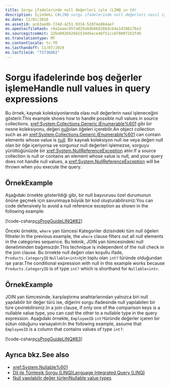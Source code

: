 ```yaml
---
title: Sorgu ifadelerinde null değerleri işle (LINQ ın C#)
description: İçindeki C#LINQ sorgu ifadelerinde null değerleri nasıl işleyeceğinizi öğrenin.
ms.date: 12/01/2016
ms.assetid: ac63ae8b-724d-4251-9334-528f4e884ae7
ms.openlocfilehash: c9a3aaec05fa029a8db66826bdcb4a1d106176e3
ms.sourcegitcommit: 22be09204266253d45ece46f51cc6f080f2b3fd6
ms.translationtype: MT
ms.contentlocale: tr-TR
ms.lasthandoff: 11/07/2019
ms.locfileid: "73736862"
---
```

# <a name="handle-null-values-in-query-expressions"></a><span data-ttu-id="4f015-103">Sorgu ifadelerinde boş değerler işleme</span><span class="sxs-lookup"><span data-stu-id="4f015-103">Handle null values in query expressions</span></span>

<span data-ttu-id="4f015-104">Bu örnek, kaynak koleksiyonlarında olası null değerlerin nasıl işleneceğini gösterir.</span><span class="sxs-lookup"><span data-stu-id="4f015-104">This example shows how to handle possible null values in source collections.</span></span> <span data-ttu-id="4f015-105"><xref:System.Collections.Generic.IEnumerable%601> gibi bir nesne koleksiyonu, değeri [null](../language-reference/keywords/null.md)olan öğeleri içerebilir.</span><span class="sxs-lookup"><span data-stu-id="4f015-105">An object collection such as an <xref:System.Collections.Generic.IEnumerable%601> can contain elements whose value is [null](../language-reference/keywords/null.md).</span></span> <span data-ttu-id="4f015-106">Bir kaynak koleksiyon null ise veya değeri null olan bir öğe içeriyorsa ve sorgunuz null değerleri işlemezse, sorguyu yürüttüğünüzde bir <xref:System.NullReferenceException> atılır.</span><span class="sxs-lookup"><span data-stu-id="4f015-106">If a source collection is null or contains an element whose value is null, and your query does not handle null values, a <xref:System.NullReferenceException> will be thrown when you execute the query.</span></span>

## <a name="example"></a><span data-ttu-id="4f015-107">Örnek</span><span class="sxs-lookup"><span data-stu-id="4f015-107">Example</span></span>

<span data-ttu-id="4f015-108">Aşağıdaki örnekte gösterildiği gibi, bir null başvurusu özel durumunun önüne geçmek için savunmaya büyük bir kod oluşturabilirsiniz:</span><span class="sxs-lookup"><span data-stu-id="4f015-108">You can code defensively to avoid a null reference exception as shown in the following example:</span></span>

[!code-csharp[csProgGuideLINQ#82](~/samples/snippets/csharp/concepts/linq/how-to-handle-null-values-in-query-expressions_1.cs)]

<span data-ttu-id="4f015-109">Önceki örnekte, `where` yan tümcesi Kategoriler dizisindeki tüm null öğeleri filtreler.</span><span class="sxs-lookup"><span data-stu-id="4f015-109">In the previous example, the `where` clause filters out all null elements in the categories sequence.</span></span> <span data-ttu-id="4f015-110">Bu teknik, JOIN yan tümcesindeki null denetiminden bağımsızdır.</span><span class="sxs-lookup"><span data-stu-id="4f015-110">This technique is independent of the null check in the join clause.</span></span> <span data-ttu-id="4f015-111">Bu örnekte null değeri olan koşullu ifade, `Products.CategoryID` `Nullable<int>`için toplu olan `int?` türünde olduğundan işe yarar.</span><span class="sxs-lookup"><span data-stu-id="4f015-111">The conditional expression with null in this example works because `Products.CategoryID` is of type `int?` which is shorthand for `Nullable<int>`.</span></span>

## <a name="example"></a><span data-ttu-id="4f015-112">Örnek</span><span class="sxs-lookup"><span data-stu-id="4f015-112">Example</span></span>

<span data-ttu-id="4f015-113">JOIN yan tümcesinde, karşılaştırma anahtarlarından yalnızca biri null yapılabilir bir değer türü ise, diğerini sorgu ifadesinde null yapılabilen bir türe çevirebilirsiniz.</span><span class="sxs-lookup"><span data-stu-id="4f015-113">In a join clause, if only one of the comparison keys is a nullable value type, you can cast the other to a nullable type in the query expression.</span></span> <span data-ttu-id="4f015-114">Aşağıdaki örnekte, `EmployeeID` `int?`türünde değerler içeren bir sütun olduğunu varsayalım:</span><span class="sxs-lookup"><span data-stu-id="4f015-114">In the following example, assume that `EmployeeID` is a column that contains values of type `int?`:</span></span>

[!code-csharp[csProgGuideLINQ#83](~/samples/snippets/csharp/concepts/linq/how-to-handle-null-values-in-query-expressions_2.cs)]

## <a name="see-also"></a><span data-ttu-id="4f015-115">Ayrıca bkz.</span><span class="sxs-lookup"><span data-stu-id="4f015-115">See also</span></span>

- <xref:System.Nullable%601>
- [<span data-ttu-id="4f015-116">Dil ile Tümleşik Sorgu (LINQ)</span><span class="sxs-lookup"><span data-stu-id="4f015-116">Language Integrated Query (LINQ)</span></span>](index.md)
- [<span data-ttu-id="4f015-117">Null yapılabilir değer türleri</span><span class="sxs-lookup"><span data-stu-id="4f015-117">Nullable value types</span></span>](../language-reference/builtin-types/nullable-value-types.md)
